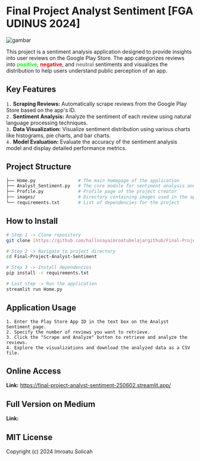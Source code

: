 # Final Project Analyst Sentiment [FGA UDINUS 2024]
![gambar](https://github.com/user-attachments/assets/3199b40b-7694-452a-9d84-b75ccb647e2f)


This project is a sentiment analysis application designed to provide insights into user reviews on the Google Play Store. The app categorizes reviews into **<span style="color:#00FF00;">positive</span>**, **<span style="color:#FF0000;">negative</span>**, and **<span style="color:#808080;">neutral</span>** sentiments and visualizes the distribution to help users understand public perception of an app.

## Key Features
`1.` <b>Scraping Reviews:</b> Automatically scrape reviews from the Google Play Store based on the app's ID.\
`2.` <b>Sentiment Analysis:</b> Analyze the sentiment of each review using natural language processing techniques.\
`3.` <b>Data Visualization:</b> Visualize sentiment distribution using various charts like histograms, pie charts, and bar charts.\
`4.` <b>Model Evaluation:</b> Evaluate the accuracy of the sentiment analysis model and display detailed performance metrics.

## Project Structure
```bash
├── Home.py                # The main homepage of the application
├── Analyst_Sentiment.py   # The core module for sentiment analysis and visualization
├── Profile.py             # Profile page of the project creator
├── images/                # Directory containing images used in the app
└── requirements.txt       # List of dependencies for the project
```

## How to Install
```bash
# Step 1 -> Clone repository
git clone [https://github.com/hallosayaimroatubelajargithub/Final-Project-Analyst-Sentiment.git]

# Step 2 -> Navigate to project directory
cd Final-Project-Analyst-Sentiment

# Step 3 -> Install dependencies
pip install -r requirements.txt

# Last step -> Run the application
streamlit run Home.py
```

## Application Usage
```vbnet
1. Enter the Play Store App ID in the text box on the Analyst Sentiment page.
2. Specify the number of reviews you want to retrieve.
3. Click the "Scrape and Analyze" button to retrieve and analyze the reviews.
4. Explore the visualizations and download the analyzed data as a CSV file.
```

## Online Access
<b>Link:</b> https://final-project-analyst-sentiment-250602.streamlit.app/

## Full Version on Medium
<b>Link:</b>

## MIT License
Copyright (c) 2024 Imroatu Solicah
